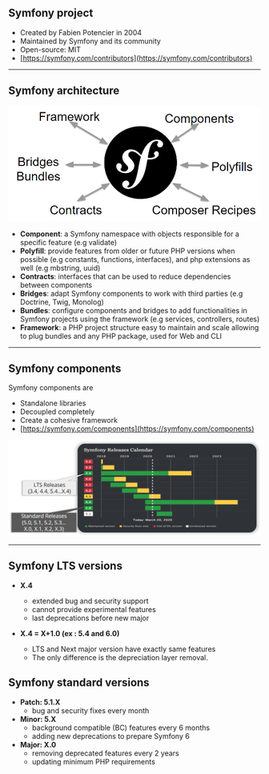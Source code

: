 ## Symfony project

- Created by Fabien Potencier in 2004
- Maintained by Symfony and its community
- Open-source: MIT
- [https://symfony.com/contributors](https://symfony.com/contributors)

---

## Symfony architecture

![1.1.1](../assets/01-Introduction/1-The%20Symfony%20project/1.1.1.png)

- **Component**: a Symfony namespace with objects responsible for a specific feature (e.g validate)
- **Polyfill**: provide features from older or future PHP versions when possible (e.g constants, functions, interfaces), and php extensions as well (e.g mbstring, uuid)
- **Contracts**: interfaces that can be used to reduce dependencies between components
- **Bridges**: adapt Symfony components to work with third parties (e.g Doctrine, Twig, Monolog)
- **Bundles**: configure components and bridges to add functionalities in Symfony projects using the framework (e.g services, controllers, routes)
- **Framework**: a PHP project structure easy to maintain and scale allowing to plug bundles and any PHP package, used for Web and CLI

---

## Symfony components

Symfony components are
- Standalone libraries
- Decoupled completely
- Create a cohesive framework
- [https://symfony.com/components](https://symfony.com/components)

![1.1.2](../assets/01-Introduction/1-The%20Symfony%20project/1.1.2.png)

---

## Symfony LTS versions

- **X.4**
  - extended bug and security support
  - cannot provide experimental features
  - last deprecations before new major


- **X.4 = X+1.0 (ex : 5.4 and 6.0)**
  - LTS and Next major version have exactly same features
  - The only difference is the depreciation layer removal.


## Symfony standard versions

- **Patch: 5.1.X**
  - bug and security fixes every month
- **Minor: 5.X**
  - background compatible (BC) features every 6 months
  - adding new deprecations to prepare Symfony 6
- **Major: X.0**
  - removing deprecated features every 2 years
  - updating minimum PHP requirements


